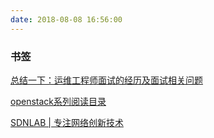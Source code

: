 ```yaml
---
date: 2018-08-08 16:56:00
---
```


### 书签
[总结一下：运维工程师面试的经历及面试相关问题](http://blog.51cto.com/ganbing/2059541)

[openstack系列阅读目录](http://www.cnblogs.com/linhaifeng/p/6264636.html)

[SDNLAB | 专注网络创新技术](https://www.sdnlab.com/)

